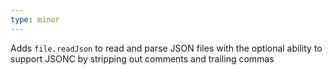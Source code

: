 ```yaml
---
type: minor
---
```


Adds `file.readJson` to read and parse JSON files with the optional ability to support JSONC by stripping out comments and trailing commas

